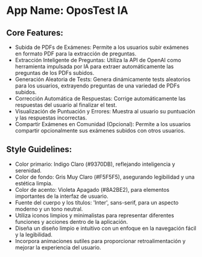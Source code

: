 # **App Name**: OposTest IA

## Core Features:

- Subida de PDFs de Exámenes: Permite a los usuarios subir exámenes en formato PDF para la extracción de preguntas.
- Extracción Inteligente de Preguntas: Utiliza la API de OpenAI como herramienta impulsada por IA para extraer automáticamente las preguntas de los PDFs subidos.
- Generación Aleatoria de Tests: Genera dinámicamente tests aleatorios para los usuarios, extrayendo preguntas de una variedad de PDFs subidos.
- Corrección Automática de Respuestas: Corrige automáticamente las respuestas del usuario al finalizar el test.
- Visualización de Puntuación y Errores: Muestra al usuario su puntuación y las respuestas incorrectas.
- Compartir Exámenes en Comunidad (Opcional): Permite a los usuarios compartir opcionalmente sus exámenes subidos con otros usuarios.

## Style Guidelines:

- Color primario: Indigo Claro (#9370DB), reflejando inteligencia y serenidad.
- Color de fondo: Gris Muy Claro (#F5F5F5), asegurando legibilidad y una estética limpia.
- Color de acento: Violeta Apagado (#8A2BE2), para elementos importantes de la interfaz de usuario.
- Fuente del cuerpo y los títulos: 'Inter', sans-serif, para un aspecto moderno y un tono neutral.
- Utiliza iconos limpios y minimalistas para representar diferentes funciones y acciones dentro de la aplicación.
- Diseña un diseño limpio e intuitivo con un enfoque en la navegación fácil y la legibilidad.
- Incorpora animaciones sutiles para proporcionar retroalimentación y mejorar la experiencia del usuario.